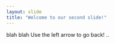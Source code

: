 ```yaml
---
layout: slide
title: "Welcome to our second slide!"
---
```

blah blah
Use the left arrow to go back!
..
